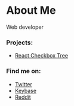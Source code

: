 # About Me

Web developer

### Projects:
* [React Checkbox Tree](https://joelgeorgev.github.io/react-checkbox-tree/)

### Find me on:
* [Twitter](https://www.twitter.com/joelgeorgev)
* [Keybase](https://www.keybase.io/joelgeorgev)
* [Reddit](https://www.reddit.com/user/joelgeorgev)